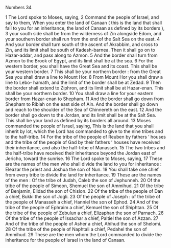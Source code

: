 Numbers 34

1	The Lord spoke to Moses, saying,
2	Command the people of Israel, and say to them, When you enter the land of Canaan ( this is the land that shall fall to you for an inheritance, the land of Canaan as defined by its borders ),
3	your south side shall be from the wilderness of Zin alongside Edom, and your southern border shall run from the end of the Salt Sea on the east.
4	And your border shall turn south of the ascent of Akrabbim, and cross to Zin, and its limit shall be south of Kadesh-barnea. Then it shall go on to Hazar-addar, and pass along to Azmon.
5	And the border shall turn from Azmon to the Brook of Egypt, and its limit shall be at the sea.
6	For the western border, you shall have the Great Sea and its coast. This shall be your western border.
7	This shall be your northern border : from the Great Sea you shall draw a line to Mount Hor.
8	From Mount Hor you shall draw a line to Lebo- hamath, and the limit of the border shall be at Zedad.
9	Then the border shall extend to Ziphron, and its limit shall be at Hazar-enan. This shall be your northern border.
10	You shall draw a line for your eastern border from Hazar-enan to Shepham.
11	And the border shall go down from Shepham to Riblah on the east side of Ain. And the border shall go down and reach to the shoulder of the Sea of Chinnereth on the east.
12	And the border shall go down to the Jordan, and its limit shall be at the Salt Sea. This shall be your land as defined by its borders all around.
13	Moses commanded the people of Israel, saying, This is the land that you shall inherit by lot, which the Lord has commanded to give to the nine tribes and to the half-tribe.
14	For the tribe of the people of Reuben by fathers ’ houses and the tribe of the people of Gad by their fathers ’ houses have received their inheritance, and also the half-tribe of Manasseh.
15	The two tribes and the half-tribe have received their inheritance beyond the Jordan east of Jericho, toward the sunrise.
16	The Lord spoke to Moses, saying,
17	These are the names of the men who shall divide the land to you for inheritance : Eleazar the priest and Joshua the son of Nun.
18	You shall take one chief from every tribe to divide the land for inheritance.
19	These are the names of the men : Of the tribe of Judah, Caleb the son of Jephunneh.
20	Of the tribe of the people of Simeon, Shemuel the son of Ammihud.
21	Of the tribe of Benjamin, Elidad the son of Chislon.
22	Of the tribe of the people of Dan a chief, Bukki the son of Jogli.
23	Of the people of Joseph : of the tribe of the people of Manasseh a chief, Hanniel the son of Ephod.
24	And of the tribe of the people of Ephraim a chief, Kemuel the son of Shiphtan.
25	Of the tribe of the people of Zebulun a chief, Elizaphan the son of Parnach.
26	Of the tribe of the people of Issachar a chief, Paltiel the son of Azzan.
27	And of the tribe of the people of Asher a chief, Ahihud the son of Shelomi.
28	Of the tribe of the people of Naphtali a chief, Pedahel the son of Ammihud.
29	These are the men whom the Lord commanded to divide the inheritance for the people of Israel in the land of Canaan.

